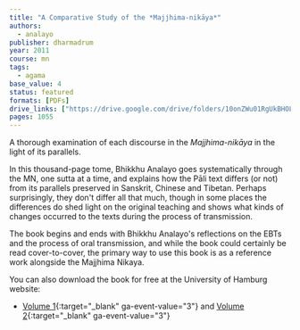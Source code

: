 ```yaml
---
title: "A Comparative Study of the *Majjhima-nikāya*"
authors:
  - analayo
publisher: dharmadrum
year: 2011
course: mn
tags:
  - agama
base_value: 4
status: featured
formats: [PDFs]
drive_links: ["https://drive.google.com/drive/folders/10onZWu01RgUkBHOLmulH32Y7I9JIyiAl"]
pages: 1055
---
```


A thorough examination of each discourse in the *Majjhima-nikāya* in the light of its parallels.

In this thousand-page tome, Bhikkhu Analayo goes systematically through the MN, one sutta at a time, and explains how the Pāli text differs (or not) from its  parallels preserved in Sanskrit, Chinese and Tibetan. Perhaps surprisingly, they don't differ all that much, though in some places the differences do shed light on the original teaching and shows what kinds of changes occurred to the texts during the process of transmission.

The book begins and ends with Bhikkhu Analayo's reflections on the EBTs and the process of oral transmission, and while the book could certainly be read cover-to-cover, the primary way to use this book is as a reference work alongside the Majjhima Nikaya.

You can also download the book for free at the University of Hamburg website:

- [Volume 1](https://www.buddhismuskunde.uni-hamburg.de/pdf/5-personen/analayo/compstudyvol1.pdf){:target="_blank" ga-event-value="3"} and [Volume 2](https://www.buddhismuskunde.uni-hamburg.de/pdf/5-personen/analayo/compstudyvol2.pdf){:target="_blank" ga-event-value="3"}

